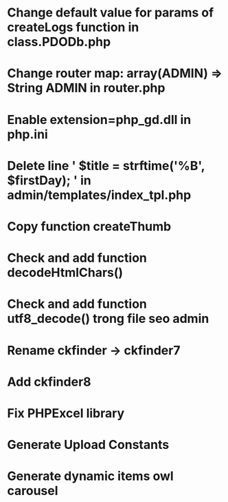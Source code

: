 # Change default value for params of createLogs function in class.PDODb.php
# Change router map: array(ADMIN) => String ADMIN in router.php
# Enable extension=php_gd.dll in php.ini
# Delete line ' $title = strftime('%B', $firstDay); ' in admin/templates/index_tpl.php
# Copy function createThumb
# Check and add function decodeHtmlChars()
# Check and add function utf8_decode() trong file seo admin
# Rename ckfinder -> ckfinder7
# Add ckfinder8
# Fix PHPExcel library
# Generate Upload Constants
# Generate dynamic items owl carousel